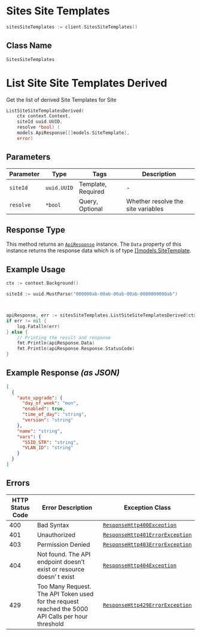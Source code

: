 # Sites Site Templates

```go
sitesSiteTemplates := client.SitesSiteTemplates()
```

## Class Name

`SitesSiteTemplates`


# List Site Site Templates Derived

Get the list of derived Site Templates for Site

```go
ListSiteSiteTemplatesDerived(
    ctx context.Context,
    siteId uuid.UUID,
    resolve *bool) (
    models.ApiResponse[[]models.SiteTemplate],
    error)
```

## Parameters

| Parameter | Type | Tags | Description |
|  --- | --- | --- | --- |
| `siteId` | `uuid.UUID` | Template, Required | - |
| `resolve` | `*bool` | Query, Optional | Whether resolve the site variables |

## Response Type

This method returns an [`ApiResponse`](../../doc/api-response.md) instance. The `Data` property of this instance returns the response data which is of type [[]models.SiteTemplate](../../doc/models/site-template.md).

## Example Usage

```go
ctx := context.Background()

siteId := uuid.MustParse("000000ab-00ab-00ab-00ab-0000000000ab")



apiResponse, err := sitesSiteTemplates.ListSiteSiteTemplatesDerived(ctx, siteId, nil)
if err != nil {
    log.Fatalln(err)
} else {
    // Printing the result and response
    fmt.Println(apiResponse.Data)
    fmt.Println(apiResponse.Response.StatusCode)
}
```

## Example Response *(as JSON)*

```json
[
  {
    "auto_upgrade": {
      "day_of_week": "mon",
      "enabled": true,
      "time_of_day": "string",
      "version": "string"
    },
    "name": "string",
    "vars": {
      "SSID_STR": "string",
      "VLAN_ID": "string"
    }
  }
]
```

## Errors

| HTTP Status Code | Error Description | Exception Class |
|  --- | --- | --- |
| 400 | Bad Syntax | [`ResponseHttp400Exception`](../../doc/models/response-http-400-exception.md) |
| 401 | Unauthorized | [`ResponseHttp401ErrorException`](../../doc/models/response-http-401-error-exception.md) |
| 403 | Permission Denied | [`ResponseHttp403ErrorException`](../../doc/models/response-http-403-error-exception.md) |
| 404 | Not found. The API endpoint doesn’t exist or resource doesn’ t exist | [`ResponseHttp404Exception`](../../doc/models/response-http-404-exception.md) |
| 429 | Too Many Request. The API Token used for the request reached the 5000 API Calls per hour threshold | [`ResponseHttp429ErrorException`](../../doc/models/response-http-429-error-exception.md) |

